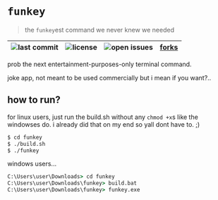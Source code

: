 # `funkey`
> the `funkey`est command we never knew we needed

|![last commit](https://img.shields.io/badge/dynamic/regex?url=https%3A%2F%2Fapi.github.com%2Frepos%2FRixInGithub%2Ffunkey%2Fcommits&search=%5C%22sha%5C%22%5C%3A.*%3F%5C%22(%5B0-9a-fA-F%5D%7B7%7D)&replace=%241&label=last%20commit&color=informational)|![license](https://img.shields.io/github/license/RixInGithub/funkey)|![open issues](https://img.shields.io/github/issues/RixInGithub/funkey?label=open%20issues)|[forks](https://img.shields.io/github/forks/RixInGithub/funkey)|
|-|-|-|-|

prob the next entertainment-purposes-only terminal command.

joke app, not meant to be used commercially but i mean if you want?..

## how to run?

for linux users, just run the build.sh without any `chmod +x`s like the windowses do.
i already did that on my end so yall dont have to. ;)
```sh
$ cd funkey
$ ./build.sh
$ ./funkey
```

windows users...
```bat
C:\Users\user\Downloads> cd funkey
C:\Users\user\Downloads\funkey> build.bat
C:\Users\user\Downloads\funkey> funkey.exe
```